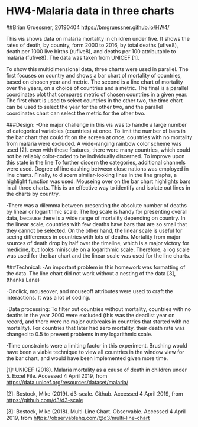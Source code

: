 # HW4-Malaria data in three charts
##Brian Gruessner, 20190404
https://bmgruessner.github.io/HW4/

This vis shows data on malaria mortality in children under five.  It shows the rates of death, by country, form 2000 to 2016, by total
deaths (ufive8), death per 1000 live births (rufive8), and deaths per 100 attributable to malaria (fufive8).  The data was taken from 
UNICEF [1].

To show this multidimensional data, three charts were used in parallel.  The first focuses on country and shows a bar chart of mortality
of countries, based on chosen year and metric.  The second is a line chart of mortality over the years, on a choice of countries and a 
metric.  The final is a parallel coordinates plot that compares metric of chosen countries in a given year.  The first chart is used to 
select countries in the other two, the time chart can be used to select the year for the other two, and the parallel coordinates chart can
select the metric for the other two.

###Design:
-One major challenge in this vis was to handle a large number of categorical variables (countries) at once.  To limit the number of bars in
the bar chart that could fit on the screen at once, countries with no mortality from malaria were excluded.  A wide-ranging rainbow color
scheme was used [2]. even with these features, there were many countries, which could not be reliably color-coded to be individually
discerned.  To improve upon this state in the line To further discern the categories, additional channels were used.  Degree of line 
dashing between close nations was employed in line charts. Finally, to discern similar-looking lines in the line graphs, a highlight
function was used.  Mouseing over on the bar chart highlights bars in all three charts.  This is an effective way to identify and isolate
out lines in the charts by country.

-There was a dilemma between presenting the absolute number of deaths by linear or logarithmic scale.  The log scale is handy for 
presenting overall data, because there is a wide range of mortality depending on country.  In the linear scale, countries with few deaths
have bars that are so small that they cannot be selected.  On the other hand, the linear scale is useful for seeing differences in 
countries with lots of deaths.  Mortality from major sources of death drop by half over the timeline, which is a major victory for medicine,
but looks miniscule on a logarithmic scale.  Therefore, a log scale was used for the bar chart and the linear scale was used for the line
charts.

###Technical:
-An important problem in this homework was formatting of the data.  The line chart did not work without a nesting of the data [3],
(thanks Lane)

-Onclick, mouseover, and mouseoff attributes were used to craft the interactions.  It was a lot of coding.

-Data processing: To filter out countries without mortality, countries with no deaths in the year 2000 were excluded (this was the
deadlist year on record, and there were no major outbreaks in countries that started with no mortality).  For countries that later
had zero mortality, their death rate was changed to 0.5 to prevent problems in my logarithmic scale.

-Time constraints were a limiting factor in this experiment.  Brushing would have been a viable technique to view all countries in
the window view for the bar chart, and would have been implemented given more time.

[1]: UNICEF (2018). Malaria mortality as a cause of death in children under 5. Excel File.  Accessed 4 April 2019, from 
https://data.unicef.org/resources/dataset/malaria/

[2]: Bostock, Mike (2019).  d3-scale.  Github.  Accessed 4 April 2019, from https://github.com/d3/d3-scale

[3]: Bostock, Mike (2018).  Multi-Line Chart. Observable.  Accessed 4 April 2019, from https://observablehq.com/@d3/multi-line-chart 
